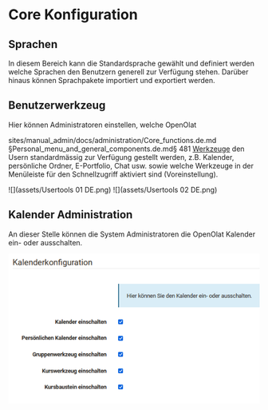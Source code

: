 # Core Konfiguration

## Sprachen

In diesem Bereich kann die Standardsprache gewählt und definiert werden welche
Sprachen den Benutzern generell zur Verfügung stehen. Darüber hinaus können
Sprachpakete importiert und exportiert werden.

##  Benutzerwerkzeug

Hier können Administratoren einstellen, welche OpenOlat

sites/manual_admin/docs/administration/Core_functions.de.md §Personal_menu_and_general_components.de.md§ 481
[Werkzeuge](../../pages/viewpage.action%EF%B9%96pageId=108593709.html) den
Usern standardmässig zur Verfügung gestellt werden, z.B. Kalender, persönliche
Ordner, E-Portfolio, Chat usw. sowie welche Werkzeuge in der Menüleiste für
den Schnellzugriff aktiviert sind (Voreinstellung).

![](assets/Usertools 01 DE.png)
![](assets/Usertools 02 DE.png)  

## Kalender Administration

An dieser Stelle können die System Administratoren die OpenOlat Kalender ein-
oder ausschalten.

![](assets/Kalender_admin.png)

